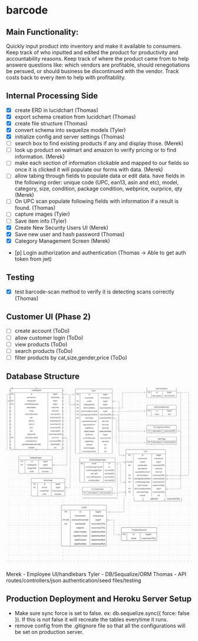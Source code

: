 # barcode

## Main Functionality: 
Quickly input product into inventory and make it available to consumers. Keep track of who inputted and edited the product for productivity and accountability reasons. Keep track of where the product came from to help answere questions like: which vendors are profitable, should renegotiations be persued, or should business be discontinued with the vendor. Track costs back to every item to help with profitability.


## Internal Processing Side
- [x] create ERD in lucidchart (Thomas)
- [x] export schema creation from lucidchart (Thomas)
- [x] create file structure (Thomas)
- [x] convert schema into sequelize models (Tyler)
- [x] initialize config and server settings (Thomas)
- [ ] search box to find existing products if any and display those. (Merek)
- [ ] look up product on walmart and amazon to verify pricing or to find information. (Merek)
- [ ] make each section of information clickable and mapped to our fields so once it is clicked it will populate our forms with data. (Merek)
- [ ] allow tabing through fields to populate data or edit data. have fields in the following order: unique code (UPC, ean13, asin and etc), model, category, size, condition, package condition, webprice, ourprice, qty (Merek)
- [ ] On UPC scan populate following fields with information if a result is found. (Thomas)
- [ ] capture images (Tyler)
- [ ] Save item info (Tyler)
- [x] Create New Security Users UI (Merek)
- [x] Save new user and hash password (Thomas)
- [x] Category Management Screen (Merek)
- [p] Login authorization and authentication (Thomas -> Able to get auth token from jwt)

## Testing
-[x] test barcode-scan method to verify it is detecting scans correctly (Thomas)

## Customer UI (Phase 2)
- [ ] create account (ToDo)
- [ ] allow customer login (ToDo)
- [ ] view products (ToDo)
- [ ] search products (ToDo)
- [ ] filter products by cat,size,gender,price (ToDo)

## Database Structure
![Image of appended log file](/mdimages/tablesa.PNG)
![Image of appended log file](/mdimages/tablesb.PNG)


Merek - Employee UI/handlebars
Tyler - DB/Sequalize/ORM
Thomas - API routes/controllers/json authentication/seed files/testing

## Production Deployment and Heroku Server Setup
 * Make sure sync force is set to false. ex: db.sequelize.sync({ force: false }). If this is not false it will recreate the tables everytime it runs.
 * remove config from the .gitignore file so that all the configurations will be set on production server.






